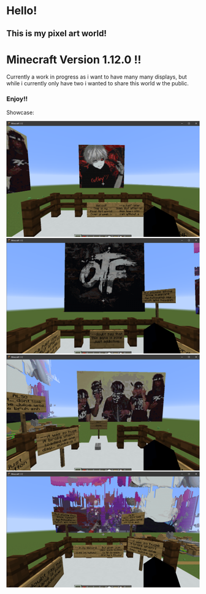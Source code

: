 # Hello!
## This is my pixel art world!

# Minecraft Version 1.12.0 !!

Currently a work in progress as i want to have many many displays, but while i currently only have two i wanted to share this world w the public.

### Enjoy!!

Showcase:

![Showcase1](https://github.com/Svxy/My-PixelArt-MC-World/blob/main/showcase/showcase1st.png?raw=true)
![Showcase1](https://github.com/Svxy/My-PixelArt-MC-World/blob/main/showcase/showcase2nd.png?raw=true)
![Showcase1](https://github.com/Svxy/My-PixelArt-MC-World/blob/main/showcase/showcase3rd.png?raw=true)
![Showcase1](https://github.com/Svxy/My-PixelArt-MC-World/blob/main/showcase/showcase4th.png?raw=true)
